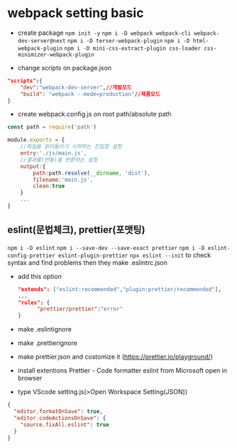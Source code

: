 # webpack setting basic

- create package
  `npm init -y`
  `npm i -D webpack webpack-cli webpack-dev-server@next`
  `npm i -D terser-webpack-plugin`
  `npm i -D html-webpack-plugin`
  `npm i -D mini-css-extract-plugin css-loader css-minimizer-webpack-plugin`

- change scripts on package.json

```json
"scripts":{
    "dev":"webpack-dev-server",//개발모드
    "build": "webpack --mode=production"//제품모드
}
```

- create webpack.config.js on root path/absolute path

```javascript
const path = require('path')

module.exports = {
    //파일을 읽어들이기 시작하는 진입점 설정
    entry:'./js/main.js',
    //결과물(번들)을 반환하는 설정
    output:{
        path:path.resolve(__dirname, 'dist'),
        filename:'main.js',
        clean:true
    }
    ...
}
```

## eslint(문법체크), prettier(포맷팅)

`npm i -D eslint`
`npm i --save-dev --save-exact prettier`
`npm i -D eslint-config-prettier eslint-plugin-prettier`
`npx eslint --init` to check syntax and find problems
then they make .eslintrc.json

- add this option

  ```json
  "extends": ["eslint:recommended","plugin:prettier/recommended"],
  ...
  "rules": {
  		"prettier/prettier":"error"
  }
  ```

- make .eslintignore

- make .prettierignore

- make prettier.json and costomize it (https://prettier.io/playground/)

- install extentions
  Prettier - Code formatter
  eslint from Microsoft
  open in browser

- type VScode setting.js(>Open Workspace Setting(JSON))

```json
{
  "editor.formatOnSave": true,
  "editor.codeActionsOnSave": {
    "source.fixAll.eslint": true
  }
}
```
